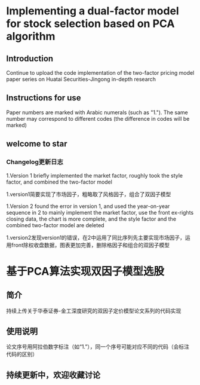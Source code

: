 # Implementing a dual-factor model for stock selection based on PCA algorithm

## Introduction
Continue to upload the code implementation of the two-factor pricing model paper series on Huatai Securities-Jingong in-depth research

## Instructions for use
Paper numbers are marked with Arabic numerals (such as "1."). The same number may correspond to different codes (the difference in codes will be marked)


## welcome to star 
### Changelog更新日志
1.Version 1 briefly implemented the market factor, roughly took the style factor, and combined the two-factor model

1.version1简要实现了市场因子，粗略取了风格因子，组合了双因子模型

1.Version 2 found the error in version 1, and used the year-on-year sequence in 2 to mainly implement the market factor, use the front ex-rights closing data, the chart is more complete, and the style factor and the combined two-factor model are deleted
   
1.version2发现version1的错误，在2中运用了同比序列先主要实现市场因子，运用front除权收盘数据，图表更加完善，删除格因子和组合的双因子模型

#  基于PCA算法实现双因子模型选股  
## 简介
持续上传关于华泰证券-金工深度研究的双因子定价模型论文系列的代码实现
## 使用说明
论文序号用阿拉伯数字标注（如“1.”），同一个序号可能对应不同的代码（会标注代码的区别）
## 持续更新中，欢迎收藏讨论
